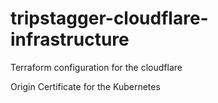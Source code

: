 # tripstagger-cloudflare-infrastructure
Terraform configuration for the cloudflare


Origin Certificate for the Kubernetes